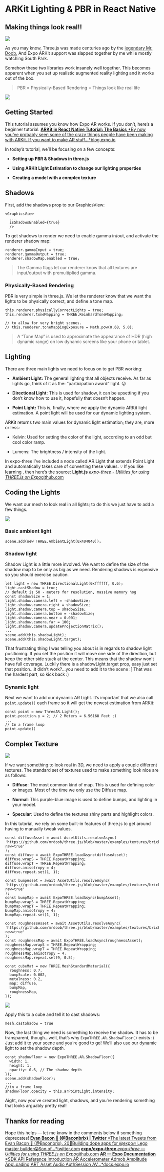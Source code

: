 # ARKit Lighting & PBR in React Native

## Making things look real!!

![](./images/1etIFahQhOecmEXCIQoNBGA.png)

As you may know, Three.js was made centuries ago by the [legendary Mr. Doob.](https://twitter.com/mrdoob) And Expo ARKit support was slapped together by me while mostly watching South Park.

Somehow these two libraries work insanely well together. This becomes apparent when you set up realistic augmented reality lighting and it works out of the box.

> PBR = Physically-Based Rendering = Things look like real life

![](./images/18w5KhQAeKfWMTdRmb1Dx0Q.png)
<Snack data-snack-id="@bacon/ar-pbr" />

## Getting Started

This tutorial assumes you know how Expo AR works. If you don’t, here’s a beginner tutorial:
[**ARKit in React Native Tutorial: The Basics**
*By now you’ve probably seen some of the crazy things people have been making with ARKit. If you want to make AR stuff…*blog.expo.io](https://blog.expo.io/arkit-in-react-native-tutorial-the-basics-9f839539f0b9)

In today’s tutorial, we’ll be focusing on a few concepts:

- **Setting up PBR & Shadows in three.js**

- **Using ARKit Light Estimation to change our lighting properties**

- **Creating a model with a complex texture**

## Shadows

First, add the shadows prop to our GraphicsView:

```
<GraphicsView
  ...
  isShadowsEnabled={true}
  />
```

To get shadows to render we need to enable gamma in/out, and activate the renderer shadow map:

```
renderer.gammaInput = true;
renderer.gammaOutput = true;
renderer.shadowMap.enabled = true;
```

> The Gamma flags let our renderer know that all textures are input/output with premultiplied gamma.

### Physically-Based Rendering

PBR is very simple in three.js. We let the renderer know that we want the lights to be physically correct, and define a tone map.

```
this.renderer.physicallyCorrectLights = true;
this.renderer.toneMapping = THREE.ReinhardToneMapping;

// to allow for very bright scenes.
// this.renderer.toneMappingExposure = Math.pow(0.68, 5.0);
```

> A “Tone Map” is used to approximate the appearance of HDR (high dynamic range) on low dynamic screens like your phone or tablet.

## Lighting

There are three main lights we need to focus on to get PBR working:

- **Ambient Light:** The general lighting that all objects receive. As far as lights go, think of it as the: “participation award” light. 😜

- **Directional Light:** This is used for shadow, it can be upsetting if you don’t know how to use it, hopefully that doesn’t happen.

- **Point Light:** This is, finally, where we apply the dynamic ARKit light estimation. A point light will be used for our dynamic lighting system.

ARKit returns two main values for dynamic light estimation; they are, more or less:

- Kelvin: Used for setting the color of the light, according to an odd but cool color ramp.

- Lumens: The brightness / intensity of the light.

In expo-three I’ve included a node called AR.Light that extends Point Light and automatically takes care of converting these values. 💡 If you like learning , then here’s the source:
[**Light.js**
*expo-three - Utilities for using THREE.js on Expo*github.com](https://github.com/expo/expo-three/blob/master/lib/AR/Light.js)

## Coding the Lights

We want our mesh to look real in all lights; to do this we just have to add a few things.

![](./images/1Iy29Ug-C-emZMFPsWzkntA.png)

### Basic ambient light

```
scene.add(new THREE.AmbientLight(0x404040));
```

### Shadow light

Shadow Light is a little more involved. We want to define the size of the shadow map to be only as big as we need. Rendering shadows is expensive so you should exercise caution.

```
let light = new THREE.DirectionalLight(0xffffff, 0.6);
light.castShadow = true;
// default is 50 - meters for resolution, massive memory hog
const shadowSize = 1;
light.shadow.camera.left = -shadowSize;
light.shadow.camera.right = shadowSize;
light.shadow.camera.top = shadowSize;
light.shadow.camera.bottom = -shadowSize;
light.shadow.camera.near = 0.001;
light.shadow.camera.far = 100;
light.shadow.camera.updateProjectionMatrix();
...
scene.add(this.shadowLight);
scene.add(this.shadowLight.target);
```

That frustrating thing I was telling you about is in regards to shadow light positioning. If you set the position it will move one side of the direction, but keep the other side stuck at the center. This means that the shadow won’t have full coverage. Luckily there is a shadowLight.target prop, easy just set that position…it didn’t work?…you need to add it to the scene :[ That was the hardest part, so kick back :)

### Dynamic light

Next we want to add our dynamic AR Light. It’s important that we also call `point.update()` each frame so it will get the newest estimation from ARKit:

```
const point = new ThreeAR.Light();
point.position.y = 2; // 2 Meters = 6.56168 Feet ;)
...
// In a frame loop
point.update()
```

## Complex Texture

![](./images/1b8XLYnKBJlqex_rO_z-kdQ.png)

If we want something to look real in 3D, we need to apply a couple different textures. The standard set of textures used to make something look nice are as follows:

- **Diffuse**: The most common kind of map. This is used for defining color or images. Most of the time we only use the Diffuse map.

- **Normal**: This purple-blue image is used to define bumps, and lighting in your model.

- **Specular**: Used to define the textures shiny parts and highlight colors.

In this tutorial, we rely on some built-in features of three.js to get around having to manually tweak values.

```
const diffuseAsset = await AssetUtils.resolveAsync(
'https://github.com/mrdoob/three.js/blob/master/examples/textures/brick_diffuse.jpg?raw=true'
);
const diffuse = await ExpoTHREE.loadAsync(diffuseAsset);
diffuse.wrapS = THREE.RepeatWrapping;
diffuse.wrapT = THREE.RepeatWrapping;
diffuse.anisotropy = 4;
diffuse.repeat.set(1, 1);

const bumpAsset = await AssetUtils.resolveAsync(
'https://github.com/mrdoob/three.js/blob/master/examples/textures/brick_bump.jpg?raw=true'
);
const bumpMap = await ExpoTHREE.loadAsync(bumpAsset);
bumpMap.wrapS = THREE.RepeatWrapping;
bumpMap.wrapT = THREE.RepeatWrapping;
bumpMap.anisotropy = 4;
bumpMap.repeat.set(1, 1);

const roughnessAsset = await AssetUtils.resolveAsync(
'https://github.com/mrdoob/three.js/blob/master/examples/textures/brick_roughness.jpg?raw=true'
);
const roughnessMap = await ExpoTHREE.loadAsync(roughnessAsset);
roughnessMap.wrapS = THREE.RepeatWrapping;
roughnessMap.wrapT = THREE.RepeatWrapping;
roughnessMap.anisotropy = 4;
roughnessMap.repeat.set(9, 0.5);

const cubeMat = new THREE.MeshStandardMaterial({
  roughness: 0.7,
  bumpScale: 0.002,
  metalness: 0.2,
  map: diffuse,
  bumpMap,
  roughnessMap,
});
```

![](./images/1qkodzY1Z5tRFxINBpbvDuQ.png)

Apply this to a cube and tell it to cast shadows:

```
mesh.castShadow = true
```

Now, the last thing we need is something to receive the shadow. It has to be transparent, though…well, that’s why `ExpoTHREE.AR.ShadowFloor()` exists :) Just add it to your scene and you’re good to go! We’ll also use our dynamic light to set the shadow depth.

```
const shadowFloor = new ExpoTHREE.AR.ShadowFloor({
  width: 1,
  height: 1,
  opacity: 0.6, // The shadow depth
});
scene.add(shadowFloor);
...
//in a frame loop
shadowFloor.opacity = this.arPointLight.intensity;
```

Aight, now you’ve created light, shadows, and you’re rendering something that looks arguably pretty real!

## Thanks for reading

Hope this helps — let me know in the comments below if something deprecates!
[**Evan Bacon 🥓 (@Baconbrix) | Twitter**
*The latest Tweets from Evan Bacon 🥓 (@Baconbrix). 20💙Building dope apps for @expo🔥 Lego master builder😱Son of…*twitter.com](https://twitter.com/baconbrix)
[**expo/expo-three**
*expo-three — Utilities for using THREE.js on Expo*github.com](https://github.com/expo/expo-three)
[**AR — Expo Documentation**
*SDK API Reference Introduction AR Accelerometer Admob Amplitude AppLoading ART Asset Audio AuthSession AV…*docs.expo.io](https://docs.expo.io/versions/latest/sdk/AR)
